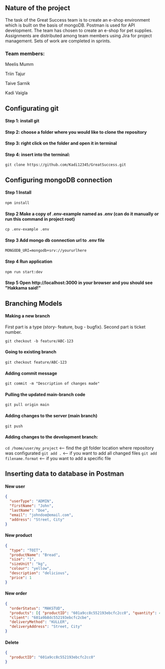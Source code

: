 ## Nature of the project

The task of the Great Success team is to create an e-shop environment which is built on the basis of mongoDB. Postman is used for API development. The team has chosen to create an e-shop for pet supplies. Assignments are distributed among team members using Jira for project management. Sets of work are completed in sprints.

### Team members:

Meelis Mumm

Triin Tajur

Taive Sarnik

Kadi Vaigla

## Configurating git

#### Step 1: install git

#### Step 2: choose a folder where you would like to clone the repository

#### Step 3: right click on the folder and open it in terminal

#### Step 4: insert into the terminal:

`git clone https://github.com/Kadi12345/GreatSuccess.git`

## Configuring mongoDB connection

#### Step 1 Install

`npm install`

#### Step 2 Make a copy of .env-example named as .env (can do it manually or run this command in project root)

`cp .env-example .env`

#### Step 3 Add mongo db connection url to .env file

`MONGODB_URI=mongodb+srv://yoururlhere`

#### Step 4 Run application

`npm run start:dev`

#### Step 5 Open http://localhost:3000 in your browser and you should see "Hakkama said!"

## Branching Models

#### Making a new branch

First part is a type (story- feature, bug - bugfix).
Second part is ticket number.

`git checkout -b feature/ABC-123`

#### Going to existing branch

`git checkout feature/ABC-123`

#### Adding commit message

`git commit -m "Description of changes made"`

#### Pulling the updated main-branch code

`git pull origin main`

#### Adding changes to the server (main branch)

`git push`

#### Adding changes to the development branch:

`cd /home/user/my_project` <-- find the git folder location where repository was configurated
`git add .` <-- if you want to add all changed files
`git add filename.format` <-- if you want to add a specific file

## Inserting data to database in Postman

#### New user

```json
{
  "userType": "ADMIN",
  "firstName": "John",
  "lastName": "Doe",
  "email": "johndoe@email.com",
  "address": "Street, City"
}
```

#### New product

```json
{
  "type": "TOIT",
  "productName": "Bread",
  "size": "1",
  "sizeUnit": "kg",
  "colour": "yellow",
  "description": "delicious",
  "price": 1
}
```

#### New order

```json
{
  "orderStatus": "MAKSTUD",
  "products": [{ "productID": "601a9cc8c552193ebcfc2cc0", "quantity": 4 }],
  "client": "601a9b8dc552193ebcfc2cbe",
  "deliveryMethod": "KULLER",
  "deliveryAddress": "Street, City"
}
```

#### Delete

```json
{
  "productID": "601a9cc8c552193ebcfc2cc0"
}
```
